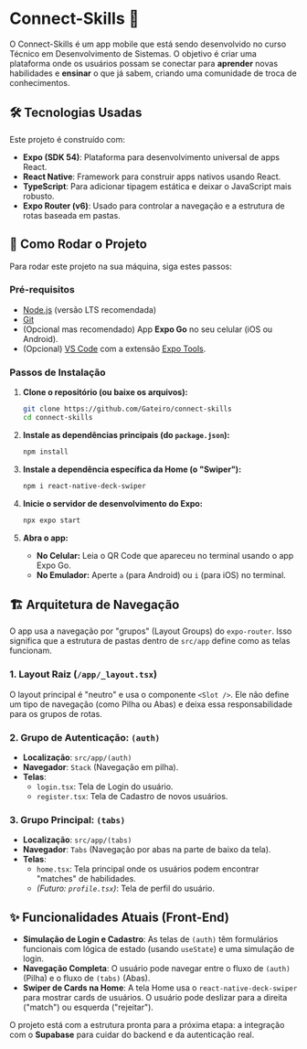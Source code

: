 # Connect-Skills 🚀

O Connect-Skills é um app mobile que está sendo desenvolvido no curso Técnico em Desenvolvimento de Sistemas. O objetivo é criar uma plataforma onde os usuários possam se conectar para **aprender** novas habilidades e **ensinar** o que já sabem, criando uma comunidade de troca de conhecimentos.

## 🛠️ Tecnologias Usadas

Este projeto é construído com:

* **Expo (SDK 54)**: Plataforma para desenvolvimento universal de apps React.
* **React Native**: Framework para construir apps nativos usando React.
* **TypeScript**: Para adicionar tipagem estática e deixar o JavaScript mais robusto.
* **Expo Router (v6)**: Usado para controlar a navegação e a estrutura de rotas baseada em pastas.

## 🚀 Como Rodar o Projeto

Para rodar este projeto na sua máquina, siga estes passos:

### Pré-requisitos

* [Node.js](https://nodejs.org/) (versão LTS recomendada)
* [Git](https://git-scm.com/)
* (Opcional mas recomendado) App **Expo Go** no seu celular (iOS ou Android).
* (Opcional) [VS Code](https://code.visualstudio.com/) com a extensão [Expo Tools](https://marketplace.visualstudio.com/items?itemName=expo.vscode-expo-tools).

### Passos de Instalação

1.  **Clone o repositório (ou baixe os arquivos):**
    ```bash
    git clone https://github.com/Gateiro/connect-skills
    cd connect-skills
    ```

2.  **Instale as dependências principais (do `package.json`):**
    ```bash
    npm install
    ```

3.  **Instale a dependência específica da Home (o "Swiper"):**
    ```bash
    npm i react-native-deck-swiper
    ```

4.  **Inicie o servidor de desenvolvimento do Expo:**
    ```bash
    npx expo start
    ```

5.  **Abra o app:**
    * **No Celular:** Leia o QR Code que apareceu no terminal usando o app Expo Go.
    * **No Emulador:** Aperte `a` (para Android) ou `i` (para iOS) no terminal.

## 🏗️ Arquitetura de Navegação

O app usa a navegação por "grupos" (Layout Groups) do `expo-router`. Isso significa que a estrutura de pastas dentro de `src/app` define como as telas funcionam.

### 1. Layout Raiz (`/app/_layout.tsx`)

O layout principal é "neutro" e usa o componente `<Slot />`. Ele não define um tipo de navegação (como Pilha ou Abas) e deixa essa responsabilidade para os grupos de rotas.

### 2. Grupo de Autenticação: `(auth)`

* **Localização**: `src/app/(auth)`
* **Navegador**: `Stack` (Navegação em pilha).
* **Telas**:
    * `login.tsx`: Tela de Login do usuário.
    * `register.tsx`: Tela de Cadastro de novos usuários.

### 3. Grupo Principal: `(tabs)`

* **Localização**: `src/app/(tabs)`
* **Navegador**: `Tabs` (Navegação por abas na parte de baixo da tela).
* **Telas**:
    * `home.tsx`: Tela principal onde os usuários podem encontrar "matches" de habilidades.
    * *(Futuro: `profile.tsx`)*: Tela de perfil do usuário.

## ✨ Funcionalidades Atuais (Front-End)

* **Simulação de Login e Cadastro**: As telas de `(auth)` têm formulários funcionais com lógica de estado (usando `useState`) e uma simulação de login.
* **Navegação Completa**: O usuário pode navegar entre o fluxo de `(auth)` (Pilha) e o fluxo de `(tabs)` (Abas).
* **Swiper de Cards na Home**: A tela Home usa o `react-native-deck-swiper` para mostrar cards de usuários. O usuário pode deslizar para a direita ("match") ou esquerda ("rejeitar").

O projeto está com a estrutura pronta para a próxima etapa: a integração com o **Supabase** para cuidar do backend e da autenticação real.